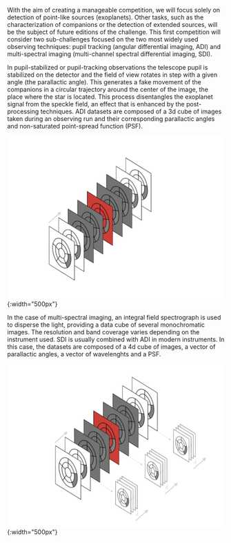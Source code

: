 With the aim of creating a manageable competition, we will focus solely on detection of point-like sources (exoplanets). Other tasks, such as the characterization of companions or the detection of extended sources, will be the subject of future editions of the challenge. This first competition will consider two sub-challenges focused on the two most widely used observing techniques: pupil tracking (angular differential imaging, ADI) and multi-spectral imaging (multi-channel spectral differential imaging, SDI). 

In pupil-stabilized or pupil-tracking observations the telescope pupil is stabilized on the detector and the field of view rotates in step with a given angle (the parallactic angle). This generates a fake movement of the companions in a circular trajectory around the center of the image, the place where the star is located. This process disentangles the exoplanet signal from the speckle field, an effect that is enhanced by the post-processing techniques. ADI datasets are composed of a 3d cube of images taken during an observing run and their corresponding parallactic angles and non-saturated point-spread function (PSF). 

![ADI](/assets/images/challenge_illustrations.001.png){:width="500px"}

In the case of multi-spectral imaging, an integral field spectrograph is used to disperse the light, providing a data cube of several monochromatic images. The resolution and band coverage varies depending on the instrument used. SDI is usually combined with ADI in modern instruments. In this case, the datasets are composed of a 4d cube of images, a vector of parallactic angles, a vector of wavelenghts and a PSF.

![SDI](/assets/images/challenge_illustrations.002.png){:width="500px"}
